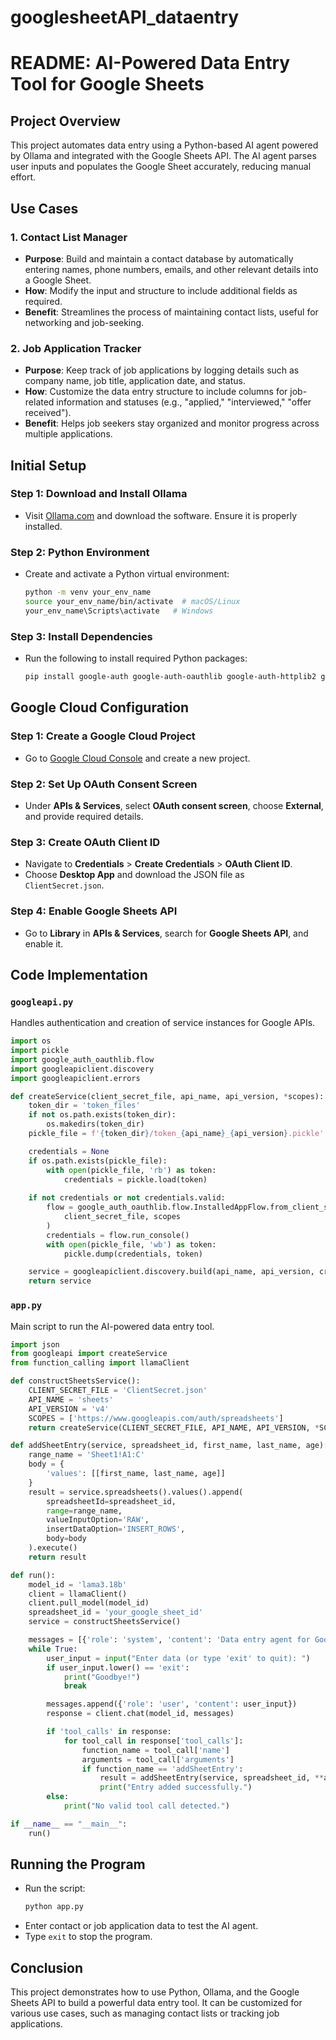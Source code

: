 # googlesheetAPI_dataentry
# README: AI-Powered Data Entry Tool for Google Sheets

## Project Overview
This project automates data entry using a Python-based AI agent powered by Ollama and integrated with the Google Sheets API. The AI agent parses user inputs and populates the Google Sheet accurately, reducing manual effort.

## Use Cases
### 1. **Contact List Manager**
- **Purpose**: Build and maintain a contact database by automatically entering names, phone numbers, emails, and other relevant details into a Google Sheet.
- **How**: Modify the input and structure to include additional fields as required.
- **Benefit**: Streamlines the process of maintaining contact lists, useful for networking and job-seeking.

### 2. **Job Application Tracker**
- **Purpose**: Keep track of job applications by logging details such as company name, job title, application date, and status.
- **How**: Customize the data entry structure to include columns for job-related information and statuses (e.g., "applied," "interviewed," "offer received").
- **Benefit**: Helps job seekers stay organized and monitor progress across multiple applications.

## Initial Setup
### Step 1: Download and Install Ollama
- Visit [Ollama.com](https://ollama.com) and download the software. Ensure it is properly installed.

### Step 2: Python Environment
- Create and activate a Python virtual environment:
  ```bash
  python -m venv your_env_name
  source your_env_name/bin/activate  # macOS/Linux
  your_env_name\Scripts\activate   # Windows
  ```

### Step 3: Install Dependencies
- Run the following to install required Python packages:
  ```bash
  pip install google-auth google-auth-oauthlib google-auth-httplib2 google-api-python-client Function Calling
  ```

## Google Cloud Configuration
### Step 1: Create a Google Cloud Project
- Go to [Google Cloud Console](https://console.cloud.google.com/) and create a new project.

### Step 2: Set Up OAuth Consent Screen
- Under **APIs & Services**, select **OAuth consent screen**, choose **External**, and provide required details.

### Step 3: Create OAuth Client ID
- Navigate to **Credentials** > **Create Credentials** > **OAuth Client ID**.
- Choose **Desktop App** and download the JSON file as `ClientSecret.json`.

### Step 4: Enable Google Sheets API
- Go to **Library** in **APIs & Services**, search for **Google Sheets API**, and enable it.

## Code Implementation
### `googleapi.py`
Handles authentication and creation of service instances for Google APIs.
```python
import os
import pickle
import google_auth_oauthlib.flow
import googleapiclient.discovery
import googleapiclient.errors

def createService(client_secret_file, api_name, api_version, *scopes):
    token_dir = 'token_files'
    if not os.path.exists(token_dir):
        os.makedirs(token_dir)
    pickle_file = f'{token_dir}/token_{api_name}_{api_version}.pickle'

    credentials = None
    if os.path.exists(pickle_file):
        with open(pickle_file, 'rb') as token:
            credentials = pickle.load(token)
    
    if not credentials or not credentials.valid:
        flow = google_auth_oauthlib.flow.InstalledAppFlow.from_client_secrets_file(
            client_secret_file, scopes
        )
        credentials = flow.run_console()
        with open(pickle_file, 'wb') as token:
            pickle.dump(credentials, token)

    service = googleapiclient.discovery.build(api_name, api_version, credentials=credentials)
    return service
```

### `app.py`
Main script to run the AI-powered data entry tool.
```python
import json
from googleapi import createService
from function_calling import llamaClient

def constructSheetsService():
    CLIENT_SECRET_FILE = 'ClientSecret.json'
    API_NAME = 'sheets'
    API_VERSION = 'v4'
    SCOPES = ['https://www.googleapis.com/auth/spreadsheets']
    return createService(CLIENT_SECRET_FILE, API_NAME, API_VERSION, *SCOPES)

def addSheetEntry(service, spreadsheet_id, first_name, last_name, age):
    range_name = 'Sheet1!A1:C'
    body = {
        'values': [[first_name, last_name, age]]
    }
    result = service.spreadsheets().values().append(
        spreadsheetId=spreadsheet_id,
        range=range_name,
        valueInputOption='RAW',
        insertDataOption='INSERT_ROWS',
        body=body
    ).execute()
    return result

def run():
    model_id = 'lama3.18b'
    client = llamaClient()
    client.pull_model(model_id)
    spreadsheet_id = 'your_google_sheet_id'
    service = constructSheetsService()

    messages = [{'role': 'system', 'content': 'Data entry agent for Google Sheets.'}]
    while True:
        user_input = input("Enter data (or type 'exit' to quit): ")
        if user_input.lower() == 'exit':
            print("Goodbye!")
            break

        messages.append({'role': 'user', 'content': user_input})
        response = client.chat(model_id, messages)

        if 'tool_calls' in response:
            for tool_call in response['tool_calls']:
                function_name = tool_call['name']
                arguments = tool_call['arguments']
                if function_name == 'addSheetEntry':
                    result = addSheetEntry(service, spreadsheet_id, **arguments)
                    print("Entry added successfully.")
        else:
            print("No valid tool call detected.")

if __name__ == "__main__":
    run()
```

## Running the Program
- Run the script:
  ```bash
  python app.py
  ```
- Enter contact or job application data to test the AI agent.
- Type `exit` to stop the program.

## Conclusion
This project demonstrates how to use Python, Ollama, and the Google Sheets API to build a powerful data entry tool. It can be customized for various use cases, such as managing contact lists or tracking job applications.

